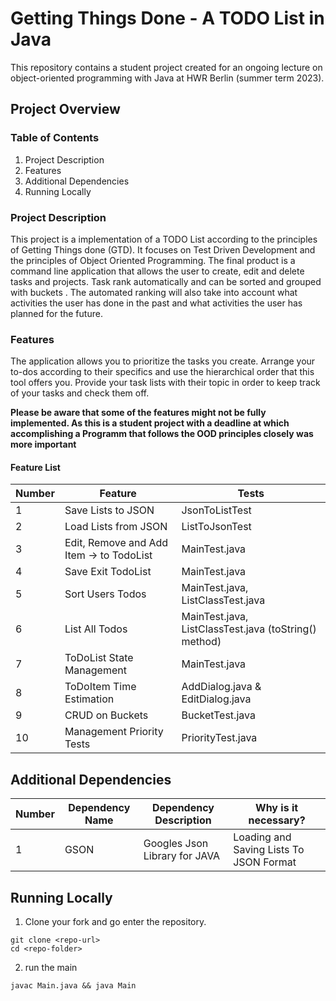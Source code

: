 # Getting Things Done - A TODO List in Java


This repository contains a student project created for an ongoing lecture on object-oriented programming with Java at HWR Berlin (summer term 2023).

## Project Overview
### Table of Contents
1. Project Description
2. Features
3. Additional Dependencies
4. Running Locally

### Project Description
This project is a implementation of a TODO List according to the principles of Getting Things done (GTD).
It focuses on Test Driven Development and the principles of Object Oriented Programming.
The final product is a command line application that allows the user to create, edit and delete tasks and projects.
Task rank automatically and can be sorted and grouped with buckets .
The automated ranking will also take into account what activities the user has done in the past and what activities the user has planned for the future.
### Features
The application allows you to prioritize the tasks you create.
Arrange your to-dos according to their specifics and use the hierarchical order that this tool offers you. Provide your task lists with their topic in order to keep track of your tasks and check them off.

**Please be aware that some of the features might not be fully implemented. As this is a student project with a deadline at which accomplishing a Programm that follows the OOD principles closely was more important**
#### Feature List

[TODO]: # (For each feature implemented, add a row to the table!)

| Number | Feature                                     | Tests                                              | 
|--------|---------------------------------------------|----------------------------------------------------|
| 1      | Save Lists to JSON                          | JsonToListTest                                     |
| 2      | Load Lists from JSON                        | ListToJsonTest                                     |
| 3      | Edit, Remove and Add Item -> to TodoList    | MainTest.java                                      |
| 4      | Save Exit TodoList                          | MainTest.java                                      |
| 5      | Sort  Users Todos                           | MainTest.java, ListClassTest.java                  |
| 6      | List All Todos                              | MainTest.java, ListClassTest.java (toString() method) |
| 7      | ToDoList State Management                   | MainTest.java                                      |
| 8      | ToDoItem Time Estimation                    | AddDialog.java & EditDialog.java                   |
| 9      | CRUD on Buckets                             | BucketTest.java                                  |
| 10     | Management Priority Tests                   | PriorityTest.java                                  |

## Additional Dependencies

[TODO]: # (For each additional dependency your project requires- Add an additional row to the table!)

| Number | Dependency Name | Dependency Description | Why is it necessary? |
|--------|-----------------|------------------------|----------------------|
| 1      | GSON | Googles Json Library for JAVA | Loading and Saving Lists To JSON Format |

## Running Locally

1. Clone your fork and go enter the repository.
```
git clone <repo-url>
cd <repo-folder>
```
2. run the main
```
javac Main.java && java Main
```
